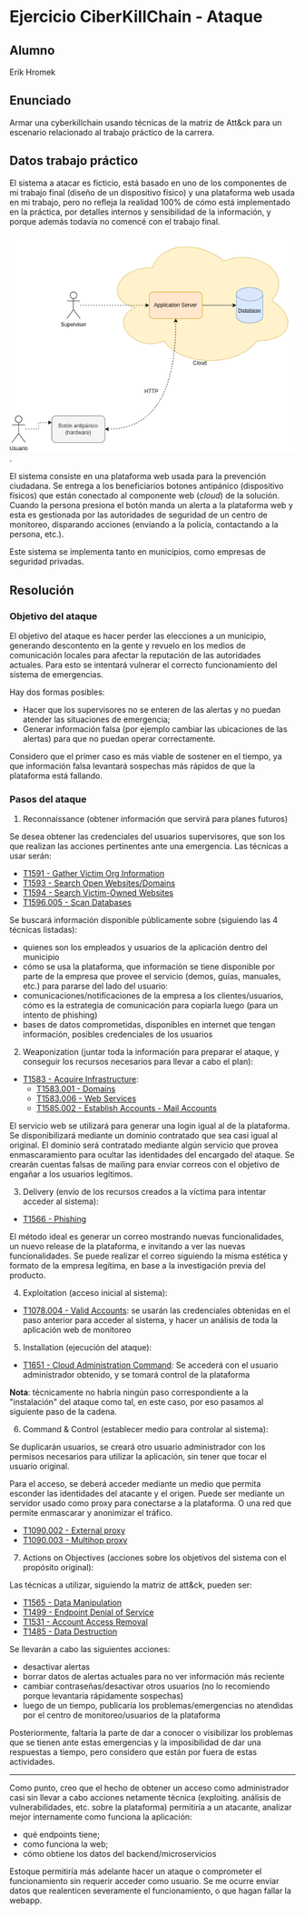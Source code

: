 # Ejercicio CiberKillChain - Ataque

## Alumno

Erik Hromek

## Enunciado

Armar una cyberkillchain usando técnicas de la matriz de Att&ck para un escenario relacionado al trabajo práctico de la carrera.


  

## Datos trabajo práctico

El sistema a atacar es ficticio, está basado en uno de los componentes de mi trabajo final (diseño de un dispositivo físico) y una plataforma web usada en mi trabajo, pero no refleja la realidad 100% de cómo está implementado en la práctica, por detalles internos y sensibilidad de la información, y porque además todavía no comencé con el trabajo final.

![Arquitectura de la aplicación](Diagrama.png "Diagrama de la aplicación").

El sistema consiste en una plataforma web usada para la prevención ciudadana. Se entrega a los beneficiarios botones antipánico (dispositivo físicos) que están conectado al componente web (*cloud*) de la solución. Cuando la persona presiona el botón manda un alerta a la plataforma web y esta es gestionada por las autoridades de seguridad de un centro de monitoreo, disparando acciones (enviando a la policía, contactando a la persona, etc.). 

Este sistema se implementa tanto en municipios, como empresas de seguridad privadas.

## Resolución

### Objetivo del ataque
El objetivo del ataque es hacer perder las elecciones a un municipio, generando descontento en la gente y revuelo en los medios de comunicación locales para afectar la reputación de las autoridades actuales. Para esto se intentará vulnerar el correcto funcionamiento del sistema de emergencias.

Hay dos formas posibles: 

- Hacer que los supervisores no se enteren de las alertas y no puedan atender las situaciones de emergencia;
- Generar información falsa (por ejemplo cambiar las ubicaciones de las alertas) para que no puedan operar correctamente.

Considero que el primer caso es más viable de sostener en el tiempo, ya que información falsa levantará sospechas más rápidos de que la plataforma está fallando.

### Pasos del ataque

1. Reconnaissance (obtener información que servirá para planes futuros)
  
Se desea obtener las credenciales del usuarios supervisores, que son los que realizan las acciones pertinentes ante una emergencia. Las técnicas a usar serán:

- [T1591 - Gather Victim Org Information](https://attack.mitre.org/techniques/T1591/)
- [T1593 - Search Open Websites/Domains](https://attack.mitre.org/techniques/T1593)
- [T1594 - Search Victim-Owned Websites](https://attack.mitre.org/techniques/T1594)
- [T1596.005 - Scan Databases](https://attack.mitre.org/techniques/T1596/005/)

Se buscará información disponible públicamente sobre (siguiendo las 4 técnicas listadas):

- quienes son los empleados y usuarios de la aplicación dentro del municipio
- cómo se usa la plataforma, que información se tiene disponible por parte de la empresa que provee el servicio (demos, guías, manuales, etc.) para pararse del lado del usuario: 
- comunicaciones/notificaciones de la empresa a los clientes/usuarios, cómo es la estrategia de comunicación para copiarla luego (para un intento de phishing)
- bases de datos comprometidas, disponibles en internet que tengan información, posibles credenciales de los usuarios

2. Weaponization (juntar toda la información para preparar el ataque, y conseguir los recursos necesarios para llevar a cabo el plan):

- [T1583 -  Acquire Infrastructure](https://attack.mitre.org/techniques/T1583/):
   - [T1583.001 - Domains](https://attack.mitre.org/techniques/T1583/001/)
   - [T1583.006 - Web Services](https://attack.mitre.org/techniques/T1583/006/)
   - [T1585.002 - Establish Accounts - Mail Accounts](https://attack.mitre.org/techniques/T1585/002/)

El servicio web se utilizará para generar una login igual al de la plataforma. Se disponibilizará mediante un dominio contratado que sea casi igual al original. El dominio será contratado mediante algún servicio que provea enmascaramiento para ocultar las identidades del encargado del ataque. Se crearán cuentas falsas de mailing para enviar correos con el objetivo de engañar a los usuarios legítimos.

3. Delivery (envío de los recursos creados a la víctima para intentar acceder al sistema):
- [T1566 - Phishing](https://attack.mitre.org/techniques/T1566/)

El método ideal es generar un correo mostrando nuevas funcionalidades, un nuevo release de la plataforma, e invitando a ver las nuevas funcionalidades. 
Se puede realizar el correo siguiendo la misma estética y formato de la empresa legítima, en base a la investigación previa del producto.

4. Exploitation (acceso inicial al sistema):

- [T1078.004 - Valid Accounts](https://attack.mitre.org/techniques/T1078/004/): se usarán las credenciales obtenidas en el paso anterior para acceder al sistema, y hacer un análisis de toda la aplicación web de monitoreo

5. Installation (ejecución del ataque):

- [T1651 - Cloud Administration Command](https://attack.mitre.org/techniques/T1651/): Se accederá con el usuario administrador obtenido, y se tomará control de la plataforma

**Nota**: técnicamente no habría ningún paso correspondiente a la "instalación" del ataque como tal, en este caso, por eso pasamos al siguiente paso de la cadena.

6. Command & Control (establecer medio para controlar al sistema):

Se duplicarán usuarios, se creará otro usuario administrador con los permisos necesarios para utilizar la aplicación, sin tener que tocar el usuario original.

Para el acceso, se deberá acceder mediante un medio que permita esconder las identidades del atacante y el origen. Puede ser mediante un servidor usado como proxy para conectarse a la plataforma. O una red que permite enmascarar y anonimizar el tráfico.

- [T1090.002 - External proxy](https://attack.mitre.org/techniques/T1090/002/ )
- [T1090.003 - Multihop proxy](https://attack.mitre.org/techniques/T1090/003/)

7. Actions on Objectives (acciones sobre los objetivos del sistema con el propósito original):

Las técnicas a utilizar, siguiendo la matriz de att&ck, pueden ser:

- [T1565 - Data Manipulation](https://attack.mitre.org/techniques/T1565/)
- [T1499 - Endpoint Denial of Service](https://attack.mitre.org/techniques/T1499/)
- [T1531 - Account Access Removal](https://attack.mitre.org/techniques/T1531/)
- [T1485 - Data Destruction](https://attack.mitre.org/techniques/T1485/)

Se llevarán a cabo las siguientes acciones:

- desactivar alertas
- borrar datos de alertas actuales para no ver información más reciente
- cambiar contraseñas/desactivar otros usuarios (no lo recomiendo porque levantaría rápidamente sospechas)
- luego de un tiempo, publicaría los problemas/emergencias no atendidas por el centro de monitoreo/usuarios de la plataforma


Posteriormente, faltaría la parte de dar a conocer o visibilizar los problemas que se tienen ante estas emergencias y la imposibilidad de dar una respuestas a tiempo, pero considero que están por fuera de estas actividades.

---

Como punto, creo que el hecho de obtener un acceso como administrador casi sin llevar a cabo acciones netamente técnica (exploiting. análisis de vulnerabilidades, etc. sobre la plataforma) permitiría a un atacante, analizar mejor internamente como funciona la aplicación:

- qué endpoints tiene;
- como funciona la web;
- cómo obtiene los datos del backend/microservicios

Estoque permitiría más adelante hacer un ataque o comprometer el funcionamiento sin requerir acceder como usuario. 
Se me ocurre enviar datos que realenticen severamente el funcionamiento, o que hagan fallar la webapp.

